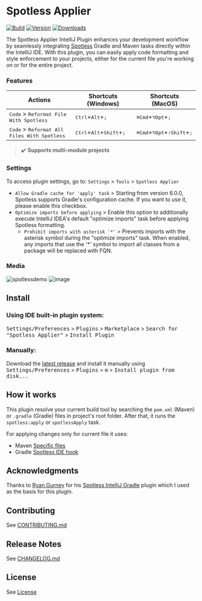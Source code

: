 # Spotless Applier

[![Build](https://github.com/lipiridi/spotless-applier/workflows/Build/badge.svg)](https://github.com/lipiridi/spotless-applier/actions)
[![Version](https://img.shields.io/jetbrains/plugin/v/22455.svg)](https://plugins.jetbrains.com/plugin/22455)
[![Downloads](https://img.shields.io/jetbrains/plugin/d/22455.svg)](https://plugins.jetbrains.com/plugin/22455)

<!-- Plugin description -->
The Spotless Applier IntelliJ Plugin enhances your development workflow
by seamlessly integrating [Spotless](https://github.com/diffplug/spotless) Gradle and Maven tasks directly within the IntelliJ IDE.
With this plugin, you can easily apply code formatting and style enforcement to your projects,
either for the current file you're working on or for the entire project.

### Features
| Actions                                                       | Shortcuts (Windows)                                          | Shortcuts (MacOS)                                              |
|---------------------------------------------------------------|--------------------------------------------------------------|----------------------------------------------------------------|
| <kbd>Code</kbd> > <kbd>Reformat File With Spotless</kbd>      | <kbd>Ctrl</kbd>+<kbd>Alt</kbd>+<kbd>;</kbd>                  | <kbd>⌘Сmd</kbd>+<kbd>⌥Opt</kbd>+<kbd>;</kbd>                   |
| <kbd>Code</kbd> > <kbd>Reformat All Files With Spotless</kbd> | <kbd>Ctrl</kbd>+<kbd>Alt</kbd>+<kbd>Shift</kbd>+<kbd>;</kbd> | <kbd>⌘Сmd</kbd>+<kbd>⌥Opt</kbd>+<kbd>⇧Shift</kbd>+<kbd>;</kbd> |

> ✔️ **Supports multi-module projects**

### Settings

To access plugin settings, go to: `Settings` > `Tools` > `Spotless Applier`
* `Allow Gradle cache for 'apply' task` > Starting from version 6.0.0, Spotless supports Gradle's configuration cache. If you want to use it, please enable this checkbox.
* `Optimize imports before applying` > Enable this option to additionally execute IntelliJ IDEA's default "optimize imports" task before applying Spotless formatting.
  * `Prohibit imports with asterisk '*'` > Prevents imports with the asterisk symbol during the "optimize imports" task. When enabled, any imports that use the '*' symbol to import all classes from a package will be replaced with FQN.
<!-- Plugin description end -->

### Media

![spotlessdemo](https://github.com/lipiridi/spotless-applier/assets/60580660/990e7bb9-8b75-4ca4-8973-f1fb2cf74e78)
![image](https://github.com/lipiridi/spotless-applier/assets/60580660/0d6ba567-e955-4193-b85b-f06e0541c790)


## Install

### Using IDE built-in plugin system:

<kbd>Settings/Preferences</kbd> > <kbd>Plugins</kbd> > <kbd>Marketplace</kbd> > <kbd>Search for "Spotless Applier"</kbd> >
<kbd>Install Plugin</kbd>

### Manually:

Download the [latest release](https://github.com/lipiridi/spotless-applier/releases/latest) and install it manually using
<kbd>Settings/Preferences</kbd> > <kbd>Plugins</kbd> > <kbd>⚙️</kbd> > <kbd>Install plugin from disk...</kbd>

## How it works
This plugin resolve your current build tool by searching the `pom.xml` (Maven) or `.gradle` (Gradle) files in project's root folder.
After that, it runs the `spotless:apply` or `spotlessApply` task.

For applying changes only for current file it uses:
* Maven [Specific files](https://github.com/diffplug/spotless/tree/main/plugin-maven#can-i-apply-spotless-to-specific-files)
* Gradle [Spotless IDE hook](https://github.com/diffplug/spotless/blob/main/plugin-gradle/IDE_HOOK.md)

## Acknowledgments
Thanks to [Ryan Gurney](https://github.com/ragurney) for his [Spotless IntelliJ Gradle](https://github.com/ragurney/spotless-intellij-gradle) plugin
which I used as the basis for this plugin.

## Contributing
See [CONTRIBUTING.md](CONTRIBUTING.md)

## Release Notes
See [CHANGELOG.md](CHANGELOG.md)

## License
See [License](LICENSE)